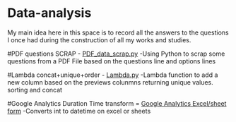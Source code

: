 # Data-analysis
My main idea here in this space is to record all the answers to the questions I once had during the construction of all my works and studies.

#PDF questions SCRAP - [PDF_data_scrap.py](https://github.com/igormmendes7/Data-analysis/blob/main/PDF_data_scrap.py)
-Using Python to scrap some questions from a PDF File based on the questions line and options lines

#Lambda concat+unique+order - [Lambda.py](https://github.com/igormmendes7/Data-analysis/blob/main/Lambda.py)
-Lambda function to add a new column based on the previews colunmns returning unique values. sorting and concat

#Google Analytics Duration Time transform = [Google Analytics Excel/sheet form](https://github.com/igormmendes7/Data-analysis/blob/main/Google_analytics_duration_time)
-Converts int to datetime on excel or sheets
